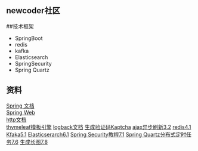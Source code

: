 ## newcoder社区

##技术框架
- SpringBoot
- redis
- kafka
- Elasticsearch
- SpringSecurity
- Spring Quartz

## 资料
[Spring 文档](https://spring.io/guides)    
[Spring Web](https://spring.io/guides/gs/serving-web-content/)   
[http文档](https://developer.mozilla.org/zh-CN/)    
[thymeleaf模板引擎](https://www.thymeleaf.org/)
[logback文档](http://logback.qos.ch/manual/architecture.html)
[生成验证码Kaptcha](http://code.google.com/archive/p/kaptcha/)
[ajax异步刷新3.2](https://developer.mozilla.org/zh-CN/docs/Web/guide/AJAX)
[redis4.1](https://redis.io/commands)
[Kfaka5.1](http://kafka.apache.org/quickstart)
[Elasticserarch6.1](https://www.elastic.co/cn)
[Spring Security教程7.1](http://www.spring4all.com/)
[Spring Quartz分布式定时任务7.6](http://www.quartz-scheduler.org/)
[生成长图7.8](https://wkhtmltopdf.org/)




